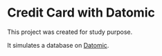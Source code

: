 # Credit Card with Datomic

This project was created for study purpose.

It simulates a database on [Datomic](https://www.datomic.com/).
